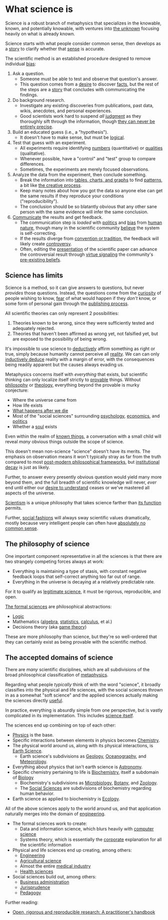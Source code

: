
# What science is

Science is a robust branch of metaphysics that specializes in the knowable, known, and potentially knowable, with ventures into [the unknown](unknown.md) focusing heavily on what is already known.

Science starts with what people consider common sense, then develops as a [story](stories.md) to clarify whether that [sense](mind-feelings.md) is accurate.

The scientific method is an established procedure designed to remove individual [bias](mind-bias.md):

1. Ask a question.
   - Someone must be able to test and observe that question's answer.
   - This question comes from a [desire](purpose.md) to discover [facts](reality.md), but the rest of the steps are a [story](stories.md) that concludes with communicating the findings.
2. Do background research.
   - Investigate any existing discoveries from publications, past data, wikis, anecdotes, and personal experiences.
   - Good scientists work hard to suspend *all* [judgment](understanding-certainty.md) as they thoroughly sift through the information, though [they can never be entirely precise](mind-bias.md).
3. Build an educated guess (i.e., a "hypothesis").
   - It doesn't have to make sense, but must be [logical](logic.md).
4. Test that guess with an experiment.
   - All experiments require identifying [numbers](math.md) (quantitative) or [qualities](values.md) (qualitative).
   - Whenever possible, have a "control" and "test" group to compare differences.
   - Sometimes, the experiments are merely focused observations.
5. Analyze the data from the experiment, then conclude something.
   - Break the information into [tables, charts, and graphs](data-viz.md) to find [patterns](symbols.md), a bit like [the creative process](mind-creativity-how.md).
   - Keep many notes about how you got the data so anyone else can get the same results if they reproduce your conditions ("reproducibility").
   - The conclusion should be so blatantly obvious that any other sane person with the same evidence will infer the same conclusion.
6. [Communicate](people-conversation.md) the results and get feedback.
   - The communication step is *loaded* with [politics](power.md) and [bias](people-image-why.md) from [human nature](humanity.md), though many in the scientific community [believe](trust.md) the system is self-correcting.
   - If the results diverge from [convention or tradition](habits.md), the feedback will likely create [controversy](people-conflicts-why.md).
   - Often, editing the [presentation](stories.md) of the scientific paper can advance the controversial result through [virtue signaling](stories-storytellers.md) the community's [pre-existing beliefs](trust.md).

## Science has limits

Science is a method, so it can give answers to questions, but never *provides* those questions. Instead, the questions come from the [curiosity](purpose.md) of people wishing to know, [fear](mind-feelings-fear.md) of what would happen if they *don't* know, or some form of personal gain through the [publishing process](stories-storytellers.md).

All scientific theories can only represent 2 possibilities:

1. Theories known to be wrong, since they were sufficiently tested and adequately rejected.
2. Theories that haven't been affirmed as wrong yet, not falsified yet, but are exposed to the possibility of being wrong.

It's impossible to use science to [deductively](logic.md) affirm something as right or true, simply because humanity cannot perceive all [reality](reality.md). We can can only [inductively deduce](logic.md) reality with a margin of error, with the consequences being readily apparent but the causes always evading us.

Metaphysics concerns itself with *everything* that exists, but scientific thinking can only localize itself strictly to [provable](understanding-certainty.md) things. Without [philosophy](philosophy.md) or [theology](religion.md), everything beyond the provable is murky conjecture:

- Where the universe came from
- How life exists
- [What happens after we die](religion.md)
- Most of the "social sciences" surrounding [psychology](humanity.md), [economics](economics.md), and [politics](groups-large.md)
- Whether a [soul](humanity.md) exists

Even within the realm of [known things](understanding-certainty.md), a conversation with a small child will reveal *many* obvious things outside the scope of science.

This doesn't mean non-science "science" doesn't have its merits. The emphasis on observation means it won't typically stray as far from the truth compared to most [post-modern philosophical frameworks](philosophy.md), but [institutional decay](mgmt-badsystems.md) is just as likely.

Further, to answer every presently obvious question would yield many more beyond them, and the full breadth of scientific knowledge will never, *ever* end until either our [desire to understand](understanding.md) ceases or we've mastered all aspects of the universe.

[Scientism](https://trendless.tech/scientism/) is a unique philosophy that takes science farther than [its function](purpose.md) permits.

Further, [social fashions](trends.md) will always sway scientific values dramatically, mostly because very intelligent people can often have [absolutely no common sense](https://gainedin.site/idiot/).

## The philosophy of science

One important component representative in all the sciences is that there are two strangely competing forces always at work:

- Everything is maintaining a type of stasis, with constant negative feedback loops that self-correct anything too far out of range.
- Everything in the universe is decaying at a relatively predictable rate.

For it to qualify as [legitimate science](science.md), it must be rigorous, reproducible, and open.

[The formal sciences](science-formal.md) are philosophical abstractions:

- [Logic](logic.md)
- Mathematics ([algebra](math-algebra.md), [statistics](math-stat.md), [calculus](math-calc.md), et al.)
- Decisions theory (aka [game theory](math-gametheory.md))

These are more philosophy than science, but they're so well-ordered that they can certainly exist as being provable with the scientific method.

## The accepted domains of science

There are *many* scientific disciplines, which are all subdivisions of the broad philosophical classification of [metaphysics](reality.md).

Regarding what people *typically* think of with the word "science", it broadly classifies into the physical and life sciences, with the social sciences thrown in as a somewhat "soft science" and the applied sciences actually making the sciences directly [useful](purpose.md).

In practice, everything is absurdly simple from one perspective, but is vastly complicated in its implementation. This includes [science itself](science.md).

The sciences end up combining on top of each other:

- [Physics](science-physics.md) is the base.
- Specific interactions between elements in physics becomes [Chemistry](science-chemistry.md).
- The physical world around us, along with its physical interactions, is [Earth Science](science-earth.md).
  - Earth science's subdivisions as [Geology](science-earth-land.md), [Oceanography](science-earth-ocean.md), and [Meteorology](science-earth-weather.md).
- Everything about physics that isn't earth science is [Astronomy](science-space.md).
- Specific chemistry pertaining to life is [Biochemistry](science-life-biochem.md), itself a subdomain of [Biology](science-life.md)
  - Biochemistry's subdivisions as [Microbiology](science-life-micro.md), [Botany](science-life-plants.md), and [Zoology](science-life-animals.md).
  - The [Social Sciences](science-social.md) are subdivisions of biochemistry regarding human behavior.
- Earth science as applied to biochemistry is [Ecology](science-ecology.md).

All of the above sciences apply to the world around us, and that application naturally merges into the domain of [engineering](engineering.md).

- The formal sciences work to create:
  - Data and information science, which blurs heavily with [computer science](computers.md)
  - Systems theory, which is essentially the [corporate](groups-large.md) explanation for all the scientific information
- Physical and life sciences end up creating, among others:
  - [Engineering](engineering.md)
  - [Agricultural science](horticulture.md)
  - Almost the entire [medical industry](body-firstaid.md)
  - [Health sciences](body-4_health.md)
- Social sciences build out, among others:
  - [Business administration](mgmt-1_why.md)
  - [Jurisprudence](legal-doctrines.md)
  - [Pedagogy](understanding.md)

Further reading:

- [Open, rigorous and reproducible research: A practitioner's handbook](https://stanforddatascience.github.io/best-practices/index.html)
